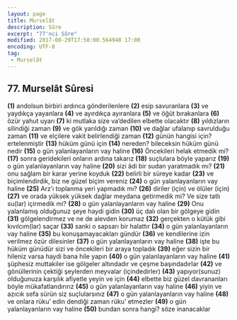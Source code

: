 ```yaml
---
layout: page
title: Murselât
description: Sûre
excerpt: "77'nci Sûre"
modified: 2017-08-29T17:50:00.564948 17:00
encoding: UTF-8
tag: 
 - Murselât
---
```


## 77. Murselât Sûresi

**(1)** andolsun birbiri ardınca gönderilenlere
**(2)** esip savuranlara
**(3)** ve yaydıkça yayanlara
**(4)** ve ayırdıkça ayıranlara
**(5)** ve öğüt bırakanlara
**(6)** özür yahut uyarı
**(7)** ki mutlaka size va’dedilen elbette olacaktır
**(8)** yıldızların silindiği zaman
**(9)** ve gök yarıldığı zaman
**(10)** ve dağlar ufalanıp savrulduğu zaman
**(11)** ve elçilere vakit belirlendiği zaman
**(12)** günün hangisi için? ertelenmiştir
**(13)** hüküm günü için
**(14)** nereden? bileceksin hüküm günü nedir
**(15)** o gün yalanlayanların vay haline
**(16)** Öncekileri helak etmedik mi?
**(17)** sonra geridekileri onların ardına takarız
**(18)** suçlulara böyle yaparız
**(19)** o gün yalanlayanların vay haline 
**(20)** sizi âdi bir sudan yaratmadık mı?
**(21)** onu sağlam bir karar yerine koyduk
**(22)** belirli bir süreye kadar
**(23)** ve biçimlendirdik, biz ne güzel biçim vereniz
**(24)** o gün yalanlayanların vay haline
**(25)** Arz’ı toplanma yeri yapmadık mı?
**(26)** diriler (için) ve ölüler (için)
**(27)** ve orada yüksek yüksek dağlar meydana getirmedik mi? Ve size tatlı su(lar) içirmedik mi?
**(28)** o gün yalanlayanların vay haline
**(29)** Onu yalanlamış olduğunuz şeye haydi gidin
**(30)** üç dalı olan bir gölgeye gidin
**(31)** gölgelendirmez ve ne de alevden korumaz
**(32)** gerçekten o kütük gibi kıvılcım(lar) saçar
**(33)** sanki o sapsarı bir halattır
**(34)** o gün yalanlayanların vay haline
**(35)** bu konuşamayacakları gündür
**(36)** ve kendilerine izin verilmez özür dilesinler
**(37)** o gün yalanlayanların vay haline
**(38)** işte bu hüküm günüdür sizi ve öncekileri bir araya topladık
**(39)** eğer sizin bir hileniz varsa haydi bana hile yapın
**(40)** o gün yalanlayanların vay haline
**(41)** şüphesiz muttakiler ise gölgeler altındadır ve çeşme başındadırlar
**(42)** ve gönüllerinin çektiği şeylerden meyvalar (içindedirler) 
**(43)** yapıyor(sunuz) olduğunuza karşılık afiyetle yeyin ve için
**(44)** elbette biz güzel davrananları böyle mükafatlandırırız
**(45)** o gün yalanlayanların vay haline
**(46)** yiyin ve azıcık sefa sürün siz suçlularsınız
**(47)** o gün yalanlayanların vay haline
**(48)** ve onlara rüku’ edin dendiği zaman rüku’ etmezler
**(49)** o gün yalanlayanların vay haline
**(50)** bundan sonra hangi? söze inanacaklar
